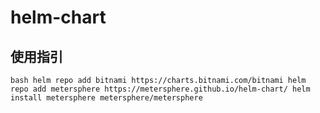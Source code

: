 # helm-chart

## 使用指引

`bash
helm repo add bitnami https://charts.bitnami.com/bitnami
helm repo add metersphere https://metersphere.github.io/helm-chart/
helm install metersphere metersphere/metersphere
`
